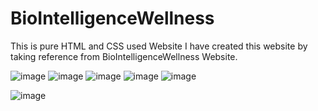 # BioIntelligenceWellness
This is pure HTML and CSS used Website 
I have created this website by taking reference from BioIntelligenceWellness Website.


![image](https://github.com/rachnamaithani/BioIntelligenceWellness/assets/97659503/cea54e71-11d8-4a77-86be-657e54ed76f5)
![image](https://github.com/rachnamaithani/BioIntelligenceWellness/assets/97659503/03e8d701-0b26-491d-bb91-753488920fde)
![image](https://github.com/rachnamaithani/BioIntelligenceWellness/assets/97659503/b7dad321-e409-4a7c-940d-fbe8cc0a5d3b)
![image](https://github.com/rachnamaithani/BioIntelligenceWellness/assets/97659503/ae8ef92d-7d92-4738-9d37-8737eb18c431)
![image](https://github.com/rachnamaithani/BioIntelligenceWellness/assets/97659503/0cbef2c8-c5f1-4d74-b794-287429c3e6fc)

![image](https://github.com/rachnamaithani/BioIntelligenceWellness/assets/97659503/c5e85c59-6f74-409a-bc3f-3c8e1236e9e1)

